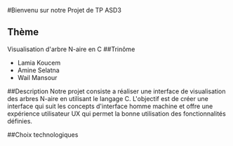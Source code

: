 #Bienvenu sur notre Projet de TP ASD3

## Thème 

Visualisation d'arbre N-aire en C 
##Trinôme 

- Lamia Koucem
- Amine Selatna
- Wail Mansour
  
##Description
Notre projet consiste a réaliser une interface de visualisation des arbres N-aire en utilisant le langage C. L'objectif est de créer une interface qui suit les concepts d'interface homme machine et offre une expérience utilisateur UX qui permet la bonne utilisation des fonctionnalités définies.

##Choix technologiques 


